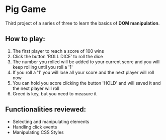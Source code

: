 # Pig Game

Third project of a series of three to learn the basics of **DOM manipulation**. 

## How to play:
1. The first player to reach a score of 100 wins
2. Click the button 'ROLL DICE' to roll the dice
3. The number you rolled will be added to your current score and you will keep rolling until you roll a '1'
4. If you roll a '1' you will lose all your score and the next player will roll now
5. You can hold you score clicking the button 'HOLD' and will saved it and the next player will roll
6. Greed is key, but you need to measure it

## Functionalities reviewed:
- Selecting and manipulating elements
- Handling click events
- Manipulating CSS Styles
